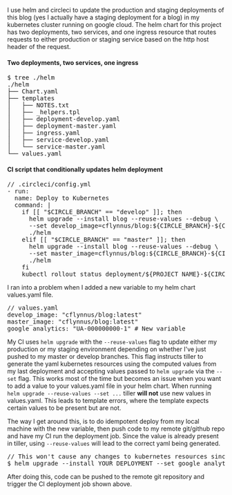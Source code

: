 I use helm and circleci to update the production and staging deployments of
this blog (yes I actually have a staging deployment for a blog) in my
kubernetes cluster running on google cloud. The helm chart for this project has
two deployments, two services, and one ingress resource that routes requests to
either production or staging service based on the http host header of the
request.

#### Two deployments, two services, one ingress
<pre class="prettyprint">
$ tree ./helm
./helm
├── Chart.yaml
├── templates
│   ├── NOTES.txt
│   ├── _helpers.tpl
│   ├── deployment-develop.yaml
│   ├── deployment-master.yaml
│   ├── ingress.yaml
│   ├── service-develop.yaml
│   └── service-master.yaml
└── values.yaml
</pre>

#### CI script that conditionally updates helm deployment
<pre class="prettyprint linenums">
// .circleci/config.yml
- run:
  name: Deploy to Kubernetes
  command: |
    if [[ "$CIRCLE_BRANCH" == "develop" ]]; then
      helm upgrade --install blog --reuse-values --debug \
      --set develop_image=cflynnus/blog:${CIRCLE_BRANCH}-${CIRCLE_SHA1} \
      ./helm
    elif [[ "$CIRCLE_BRANCH" == "master" ]]; then
      helm upgrade --install blog --reuse-values --debug \
      --set master_image=cflynnus/blog:${CIRCLE_BRANCH}-${CIRCLE_SHA1} \
      ./helm
    fi
    kubectl rollout status deployment/${PROJECT_NAME}-${CIRCLE_BRANCH}-app
</pre>

I ran into a problem when I added a new variable to my helm chart values.yaml
file.
<pre class="prettyprint linenums">
// values.yaml
develop_image: "cflynnus/blog:latest"
master_image: "cflynnus/blog:latest"
google_analytics: "UA-000000000-1" # New variable
</pre>

My CI uses `helm upgrade` with the `--reuse-values` flag to update either my
production or my staging environment depending on whether I've just pushed to
my master or develop branches. This flag instructs tiller to generate the yaml
kubernetes resources using the computed values from my last deployment and
accepting values passed to `helm upgrade` via the `--set` flag. This works most
of the time but becomes an issue when you want to add a value to your
values.yaml file in your helm chart. When running `helm upgrade --reuse-values
--set ...` tiller **will not** use new values in values.yaml. This leads to
template errors, where the template expects certain values to be present but
are not.

The way I get around this, is to do idempotent deploy from my local machine
with the new variable, then push code to my remote git/github repo and have my
CI run the deployment job. Since the value is already present in tiller,
using `--reuse-values` will lead to the correct yaml being generated.

<pre class="prettyprint">
// This won't cause any changes to kubernetes resources since no resources use 'google_analytics' yet
$ helm upgrade --install YOUR_DEPLOYMENT --set google_analytics="xxxxxxxxxxxxxxx" .
</pre>

After doing this, code can be pushed to the remote git repository and trigger
the CI deployment job shown above.